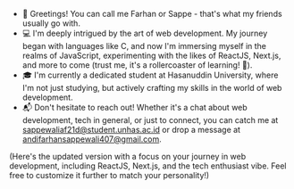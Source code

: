 - 👋 Greetings! You can call me Farhan or Sappe - that's what my friends usually go with.
- 💻 I'm deeply intrigued by the art of web development. My journey began with languages like C, and now I'm immersing myself in the realms of JavaScript, experimenting with the likes of ReactJS, Next.js, and more to come (trust me, it's a rollercoaster of learning! 🎢).
- 🎓 I'm currently a dedicated student at Hasanuddin University, where I'm not just studying, but actively crafting my skills in the world of web development.
- 📬 Don't hesitate to reach out! Whether it's a chat about web development, tech in general, or just to connect, you can catch me at sappewaliaf21d@student.unhas.ac.id or drop a message at andifarhansappewali407@gmail.com.

<!---
Your GitHub profile, FrhnSpwli/FrhnSpwli, stands out as a ✨special✨ repository. Take a sneak peek by clicking that Preview link to see the magic.
--->

(Here's the updated version with a focus on your journey in web development, including ReactJS, Next.js, and the tech enthusiast vibe. Feel free to customize it further to match your personality!)
